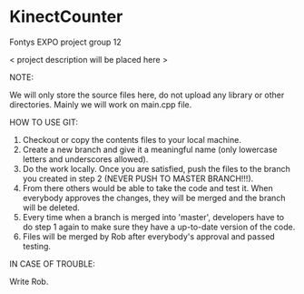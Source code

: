 # KinectCounter
Fontys EXPO project group 12

< project description will be placed here >

NOTE:

We will only store the source files here, do not upload any library or other directories. Mainly we will work on main.cpp file.

HOW TO USE GIT:

1. Checkout or copy the contents files to your local machine. 
2. Create a new branch and give it a meaningful name (only lowercase letters and underscores allowed).
3. Do the work locally. Once you are satisfied, push the files to the branch you created in step 2 (NEVER PUSH TO MASTER BRANCH!!!).
4. From there others would be able to take the code and test it. When everybody approves the changes, they will be merged and the branch will be deleted.
5. Every time when a branch is merged into 'master', developers have to do step 1 again to make sure they have a up-to-date version of the code.
6. Files will be merged by Rob after everybody's approval and passed testing.

IN CASE OF TROUBLE:

Write Rob.
